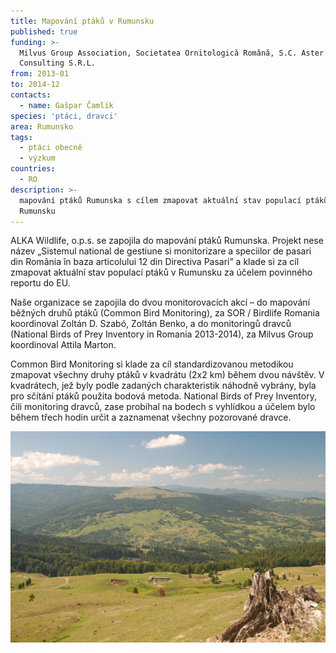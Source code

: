 ```yaml
---
title: Mapování ptáků v Rumunsku
published: true
funding: >-
  Milvus Group Association, Societatea Ornitologică Română, S.C. Aster
  Consulting S.R.L.
from: 2013-01
to: 2014-12
contacts:
  - name: Gašpar Čamlík
species: 'ptáci, dravci'
area: Rumunsko
tags:
  - ptáci obecně
  - výzkum
countries:
  - RO
description: >-
  mapování ptáků Rumunska s cílem zmapovat aktuální stav populací ptáků v
  Rumunsku
---
```

ALKA Wildlife, o.p.s. se zapojila do mapování ptáků Rumunska. Projekt nese název „Sistemul national de gestiune si monitorizare a speciilor de pasari din România în baza articolului 12 din Directiva Pasari” a klade si za cíl zmapovat aktuální stav populací ptáků v Rumunsku za účelem povinného reportu do EU. 

Naše organizace se zapojila do dvou monitorovacích akcí – do mapování běžných druhů ptáků (Common Bird Monitoring), za SOR / Birdlife Romania koordinoval Zoltán D. Szabó, Zoltán Benko, a do monitoringů dravců (National Birds of Prey Inventory in Romania 2013-2014), za Milvus Group koordinoval Attila Marton. 

Common Bird Monitoring si klade za cíl standardizovanou metodikou zmapovat všechny druhy ptáků v kvadrátu (2x2 km) během dvou návštěv. V kvadrátech, jež byly podle zadaných charakteristik náhodně vybrány, byla pro sčítání ptáků použita bodová metoda. National Birds of Prey Inventory, čili monitoring dravců, zase probíhal na bodech s vyhlídkou a účelem bylo během třech hodin určit a zaznamenat všechny pozorované dravce.

![](/media/dsc_0291.jpg)
